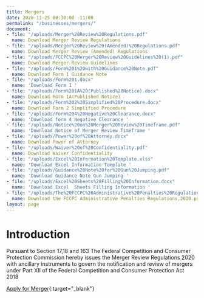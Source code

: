 ```yaml
---
title: Mergers
date: 2020-11-25 00:30:00 -11:00
permalink: "/businesses/mergers/"
document:
- file: "/uploads/Merger%20Review%20Regulations.pdf"
  name: Download Merger Review Regulations
- file: "/uploads/Merger%20Review%20(Amended)%20Regulations.pdf"
  name: Download Merger Review (Amended) Regulations
- file: "/uploads/FCCPC%20Merger%20Review%20Guidelines%20(1).pdf"
  name: Download Merger Review Guidelines
- file: "/uploads/Form%201%20with%20Guidance%20Note.pdf"
  name: Download Form 1 Guidance Note
- file: "/uploads/Form%201.docx"
  name: 'Download Form 1 '
- file: "/uploads/Form%201A%20(Published%20Notice).docx"
  name: Download Form 1A(Published Notice)
- file: "/uploads/Form%202%20Simplified%20Procedure.docx"
  name: Download Form 2 Simplified Procedure
- file: "/uploads/Form%204%20Negative%20Clearance.docx"
  name: 'Download form 4 Negative Clearance '
- file: "/uploads/Notice%20on%20Merger%20Review%20Timeframe.pdf"
  name: 'Download Notice of Merger Review Timeframe '
- file: "/uploads/Power%20of%20Attorney.docx"
  name: Download Power of Attorney
- file: "/uploads/Waiver%20of%20Confidentiality.pdf"
  name: Download Waiver Confidentiality
- file: "/uploads/Excel%20Information%20Template.xlsx"
  name: 'Download Excel Information Template '
- file: "/uploads/Guidance%20Note%20for%20Gun%20Jumping.pdf"
  name: 'Download Guidance Note Gun Jumping '
- file: "/uploads/Excel%20Sheets%20Filling%20Information.docx"
  name: 'Download Excel  Sheets Filling Information '
- file: "/uploads/The%20FCCPC%20Administrative%20Penalties%20Regulations,%202020%20(1).pdf"
  name: Download the FCCPC Administrative Penalties Regulations,2020.pdf
layout: page
---
```


# Introduction

Pursuant to Section 17,18 and 163 The Federal Competition and Consumer Protection Commission hereby issues the Merger Review Regulations 2020 with ancillary instruments to govern the notification and review of mergers under Part XII of the Federal Competition and Consumer Protection Act 2018

[Apply for Merger](www.https://mergers.fccpc.gov.ng/){:target="_blank"}